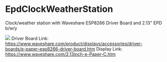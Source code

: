 # EpdClockWeatherStation
Clock/weather station with Waveshare ESP8266 Driver Board and 2.13" EPD b/w/y


![](https://www.waveshare.com/media/catalog/product/cache/1/image/800x800/9df78eab33525d08d6e5fb8d27136e95/e/-/e-paper-esp8266-driver-board-4.jpg)
Driver Board Link: https://www.waveshare.com/product/displays/accessories/driver-boards/e-paper-esp8266-driver-board.htm
Display Link: https://www.waveshare.com/2.13inch-e-Paper-C.htm
